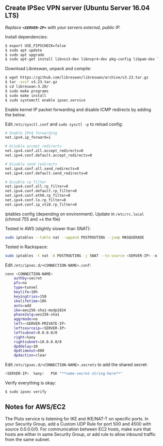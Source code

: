Create IPSec VPN server (Ubuntu Server 16.04 LTS)
----------------------

_Replace **`<SERVER-IP>`** with your servers external, public IP._

Install dependencies:

```bash
$ export USE_FIPSCHECK=false
$ sudo apt update
$ sudo apt upgrade
$ sudo apt-get install libnss3-dev libnspr4-dev pkg-config libpam-dev libcap-ng-dev libcap-ng-utils libselinux-dev libcurl3-nss-dev flex bison gcc make libldns-dev libunbound-dev libnss3-tools libevent-dev xmlto libsystemd-dev
```

Download Libreswan, unpack and compile:

```bash
$ wget https://github.com/libreswan/libreswan/archive/v3.23.tar.gz
$ tar -xvzf v3.23.tar.gz
$ cd libreswan-3.20/
$ sudo make programs
$ sudo make install
$ sudo systemctl enable ipsec.service
```

Enable kernel IP packet forwarding and disable ICMP redirects by adding the below.

Edit `/etc/sysctl.conf` and `sudo sysctl -p` to reload config:

```bash
# Enable IPV4 forwarding
net.ipv4.ip_forward=1

# Disable accept redirects
net.ipv4.conf.all.accept_redirects=0
net.ipv4.conf.default.accept_redirects=0

# Disable send redirects
net.ipv4.conf.all.send_redirects=0
net.ipv4.conf.default.send_redirects=0

# Disable rp_filter
net.ipv4.conf.all.rp_filter=0
net.ipv4.conf.default.rp_filter=0
net.ipv4.conf.eth0.rp_filter=0
net.ipv4.conf.lo.rp_filter=0
net.ipv4.conf.ip_vti0.rp_filter=0
```

iptables config (depending on environment). Update in `/etc/rc.local` (chmod 755 and +x the file)

Tested in AWS (slightly slower than SNAT):
```bash
sudo iptables --table nat --append POSTROUTING --jump MASQUERADE
```

Tested in Rackspace:
```bash
sudo iptables -t nat -A POSTROUTING -j SNAT --to-source <SERVER-IP> -o eth0
```

Edit `/etc/ipsec.d/<CONNECTION-NAME>.conf`:

```bash
conn <CONNECTION-NAME>
	authby=secret
	pfs=no
	type=tunnel
	keylife=10h
	keyingtries=150
	ikelifetime=10h
	auto=add
	ike=aes256-sha1-modp1024
	phase2alg=aes256-sha1
	aggrmode=no
	left=<SERVER-PRIVATE-IP>
	leftsourceip=<SERVER-IP>
	leftsubnet=0.0.0.0/0
	right=%any
	rightsubnet=10.0.0.0/8
	dpddelay=10
	dpdtimeout=600
	dpdaction=clear
```

Edit `/etc/ipsec.d/<CONNECTION-NAME>.secrets` to add the shared secret:

```bash
<SERVER-IP>  %any:   PSK "**some-secret-string-here**"
```

Verify everything is okay:

```bash
$ sudo ipsec verify
```

Notes for AWS/EC2
-----------------
The Pluto service is listening for IKE and IKE/NAT-T on specific ports. In your Security Group, add a Custom UDP Rule for port 500 and 4500 with source 0.0.0.0/0.
For communication between EC2 hosts, make sure that hosts are either in same Security Group, or add rule to allow inbound traffic from the same subnet. 
